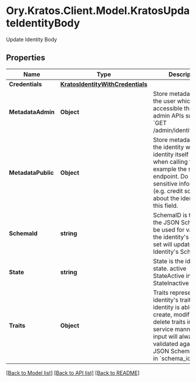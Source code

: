 # Ory.Kratos.Client.Model.KratosUpdateIdentityBody
Update Identity Body

## Properties

Name | Type | Description | Notes
------------ | ------------- | ------------- | -------------
**Credentials** | [**KratosIdentityWithCredentials**](KratosIdentityWithCredentials.md) |  | [optional] 
**MetadataAdmin** | **Object** | Store metadata about the user which is only accessible through admin APIs such as &#x60;GET /admin/identities/&lt;id&gt;&#x60;. | [optional] 
**MetadataPublic** | **Object** | Store metadata about the identity which the identity itself can see when calling for example the session endpoint. Do not store sensitive information (e.g. credit score) about the identity in this field. | [optional] 
**SchemaId** | **string** | SchemaID is the ID of the JSON Schema to be used for validating the identity&#39;s traits. If set will update the Identity&#39;s SchemaID. | 
**State** | **string** | State is the identity&#39;s state. active StateActive inactive StateInactive | 
**Traits** | **Object** | Traits represent an identity&#39;s traits. The identity is able to create, modify, and delete traits in a self-service manner. The input will always be validated against the JSON Schema defined in &#x60;schema_id&#x60;. | 

[[Back to Model list]](../README.md#documentation-for-models) [[Back to API list]](../README.md#documentation-for-api-endpoints) [[Back to README]](../README.md)

